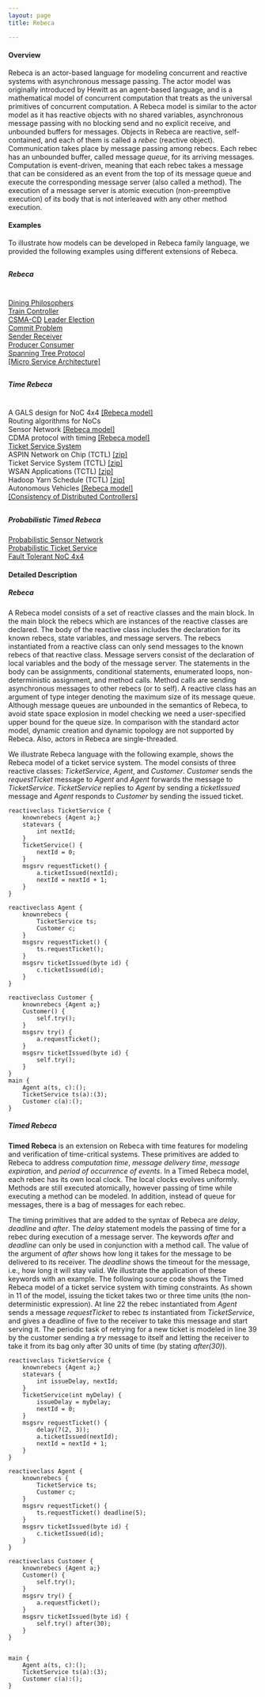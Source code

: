 ```yaml
---
layout: page
title: Rebeca

---
```

#### Overview
Rebeca is an actor-based language for modeling concurrent and reactive systems with asynchronous message passing. The actor model was originally introduced by Hewitt as an agent-based language, and is a mathematical model of concurrent computation that treats as the universal primitives of concurrent computation. A Rebeca model is similar to the actor model as it has reactive objects with no shared variables, asynchronous message passing with no blocking send and no explicit receive, and unbounded buffers for messages. Objects in Rebeca are reactive, self-contained, and each of them is called a _rebec_ (reactive object). Communication takes place by message passing among rebecs. Each rebec has an unbounded buffer, called message _queue_, for its arriving messages. Computation is event-driven, meaning that each rebec takes a message that can be considered as an event from the top of its message queue and execute the corresponding message server (also called a method). The execution of a message server is atomic execution (non-preemptive execution) of its body that is not interleaved with any other method execution.

#### Examples

To illustrate how models can be developed in Rebeca family language, we provided the following examples using different extensions of Rebeca.
<div class="row">
<div class="col s12 m4">
  <div class="icon-block">
    <h2 class="center light-blue-text"><i class="material-icons"></i></h2>
    <h5 class="center">Rebeca<br/><br/></h5>
    <p class="light">
	    <a href="{{ "/projects/CoreRebecaExamples/DiningPhilosophers" | relative_url }}">Dining Philosophers</a> <br/>
	    <a href="{{ "/projects/CoreRebecaExamples/TrainController" | relative_url }}">Train Controller</a><br/>
	    <a href="{{ "/projects/CoreRebecaExamples/CSMACD" | relative_url }}">CSMA-CD</a>
	    <a href="{{ "/projects/CoreRebecaExamples/LeaderElection" | relative_url }}">Leader Election</a><br/>
	    <a href="{{ "/projects/CoreRebecaExamples/CommitProblem" | relative_url }}">Commit Problem</a><br/>
	    <a href="{{ "/projects/CoreRebecaExamples/SenderReceiver" | relative_url }}">Sender Receiver</a><br/>
	    <a href="{{ "/projects/CoreRebecaExamples/ProducerConsumer" | relative_url }}">Producer Consumer</a><br/>
	    <a href="{{ "/projects/CoreRebecaExamples/SpanningTreeProtocol" | relative_url }}">Spanning Tree Protocol</a><br/>
        <a href="{{ "/projects/CoreRebecaExamples/MicroServiceArchitecture" | relative_url }}">[Micro Service Architecture]</a><br/>
	</p>
  </div>
</div>
<div class="col s12 m4">
  <div class="icon-block">
    <h2 class="center light-blue-text"><i class="material-icons"></i></h2>
    <h5 class="center">Time Rebeca<br/><br/></h5>
    <p class="light">
	    A GALS design for NoC 4x4 <a href="{{ "/assets/projects/TARO/case-studies/ASPIN.rebeca" | relative_url }}">[Rebeca model]</a><br/>
	    Routing algorithms for NoCs <a href="{{ "/assets/projects/TARO/case-studies/Dyad-OE-XY.zip" | relative_url }}"></a><br/>
	    Sensor Network <a href="{{ "/assets/projects/TARO/case-studies/sensornetwork.rebeca" | relative_url }}">[Rebeca model]</a><br/>
	    CDMA protocol with timing <a href="{{ "/assets/projects/TARO/case-studies/tcsma.rebeca" | relative_url }}">[Rebeca model]</a><br/>
	    <a href="{{ "/allprojects/TAROExamples/TicketService" | relative_url }}">Ticket Service System</a><br/>
	    ASPIN Network on Chip (TCTL) <a href="{{ "/assets/projects/TARO/case-studies/noc-prop.zip" | relative_url }}">[zip]</a><br/>
	    Ticket Service System (TCTL) <a href="{{ "/assets/projects/TARO/case-studies/ticket-service-prop.zip" | relative_url }}">[zip]</a><br/>
	    WSAN Applications (TCTL) <a href="{{ "/assets/projects/TARO/case-studies/tinyos-prop.zip" | relative_url }}">[zip]</a><br/>
	    Hadoop Yarn Schedule (TCTL) <a href="{{ "/assets/projects/TARO/case-studies/yarn-prop.zip" | relative_url }}">[zip]</a><br/>
	    Autonomous Vehicles <a href="{{ "/assets/projects/TARO/case-studies/AutonomousVehicles.rebeca" | relative_url }}">[Rebeca model]</a><br/>
	    <a href="{{ "/allprojects/DistributedControllers" | relative_url }}">[Consistency of Distributed Controllers]</a><br/>
	</p>
  </div>
</div>
<div class="col s12 m4">
  <div class="icon-block">
    <h2 class="center light-blue-text"><i class="material-icons"></i></h2>
    <h5 class="center">Probabilistic Timed Rebeca</h5>
    <p class="light">
	    <a href="{{ "/allprojects/PTRebecaExamples/ProbabilisticSensorNetwork" | relative_url }}">Probabilistic Sensor Network</a><br/>
	    <a href="{{ "/allprojects/PTRebecaExamples/ProbabilisticTicketService" | relative_url }}">Probabilistic Ticket Service</a><br/>
	    <a href="{{ "/allprojects/PTRebecaExamples/FaultTolerantNoC4x4" | relative_url }}">Fault Tolerant NoC 4x4</a><br/>
	</p>
  </div>
</div>
</div> 


#### Detailed Description
##### Rebeca
A Rebeca model consists of a set of reactive classes and the main block. In the main block the rebecs which are instances of the reactive classes are declared.  The body of the reactive class includes the declaration for its known rebecs, state variables, and message servers. The rebecs instantiated from a reactive class can only send messages to the known rebecs of that reactive class. Message servers consist of the declaration of local variables and the body of the message server. The statements in the body can be assignments, conditional statements, enumerated loops, non-deterministic assignment, and method calls. Method calls are sending asynchronous messages to other rebecs (or to self). A reactive class has an argument of type integer denoting the maximum size of its message queue. Although message queues are unbounded in the semantics of Rebeca, to avoid state space explosion in model checking we need a user-specified upper bound for the queue size. In comparison with the standard actor model, dynamic creation and dynamic topology are not supported by Rebeca. Also, actors in Rebeca are single-threaded.

We illustrate Rebeca language with the following example, shows the Rebeca model of a ticket service system. The model consists of three reactive classes: _TicketService_, _Agent_, and _Customer_. _Customer_ sends the _requestTicket_ message to _Agent_ and _Agent_ forwards the message to _TicketService_. _TicketService_ replies to _Agent_ by sending a _ticketIssued_ message and _Agent_ responds to _Customer_ by sending the issued ticket.

```
reactiveclass TicketService {
    knownrebecs {Agent a;}
    statevars {
        int nextId;
    }
    TicketService() {
        nextId = 0;
    }
    msgsrv requestTicket() {
        a.ticketIssued(nextId);
        nextId = nextId + 1;
    }
}

reactiveclass Agent {
    knownrebecs {
        TicketService ts;
        Customer c;
    }
    msgsrv requestTicket() {
        ts.requestTicket();
    }
    msgsrv ticketIssued(byte id) {
        c.ticketIssued(id);
    }
}

reactiveclass Customer {
    knownrebecs {Agent a;}
    Customer() {
        self.try();
    }
    msgsrv try() {
        a.requestTicket();
    }
    msgsrv ticketIssued(byte id) {
        self.try();
    }
}
main {
    Agent a(ts, c):();
    TicketService ts(a):(3);
    Customer c(a):();
}
```

##### Timed Rebeca
**Timed Rebeca** is an extension on Rebeca with time features for modeling and verification of time-critical systems. These primitives are added to Rebeca to address _computation time_, _message delivery time_, _message expiration_, and _period of occurrence of events_. In a Timed Rebeca model, each rebec has its own local clock. The local clocks evolves uniformly. Methods are still executed atomically, however passing of time while executing a method can be modeled. In addition, instead of queue for messages, there is a bag of messages for each rebec.

The timing primitives that are added to the syntax of Rebeca are _delay_, _deadline_ and _after_. The _delay_ statement models the passing of time for a rebec during execution of a message server. The keywords _after_ and _deadline_ can only be used in conjunction with a method call. The value of the argument of _after_ shows how long it takes for the message to be delivered to its receiver. The _deadline_ shows the timeout for the message, i.e., how long it will stay valid. We illustrate the application of these keywords with an example. The following source code shows the Timed Rebeca model of a ticket service system with timing constraints. As shown in 11 of the model, issuing the ticket takes two or three time units (the non-deterministic expression). At line 22 the rebec instantiated from _Agent_ sends a message _requestTicket_ to rebec _ts_ instantiated from  _TicketService_, and gives a deadline of five to the receiver to take this message and start serving it. The periodic task of retrying for a new ticket is modeled in line 39 by the customer sending a _try_ message to itself and letting the receiver to take it from its bag only after 30 units of time (by stating _after(30)_).

```
reactiveclass TicketService {
    knownrebecs {Agent a;}
    statevars {
        int issueDelay, nextId;
    }
    TicketService(int myDelay) {
        issueDelay = myDelay;
        nextId = 0;
    }
    msgsrv requestTicket() {
        delay(?(2, 3));
        a.ticketIssued(nextId); 
        nextId = nextId + 1;
    }
}

reactiveclass Agent {
    knownrebecs {
        TicketService ts;
        Customer c;
    }
    msgsrv requestTicket() {
        ts.requestTicket() deadline(5);
    }
    msgsrv ticketIssued(byte id) {
        c.ticketIssued(id);
    }
}

reactiveclass Customer {
    knownrebecs {Agent a;}
    Customer() {
        self.try();
    }
    msgsrv try() {
        a.requestTicket();
    }
    msgsrv ticketIssued(byte id) {
        self.try() after(30);
    }
}


main {
    Agent a(ts, c):();
    TicketService ts(a):(3);
    Customer c(a):();
}
```
